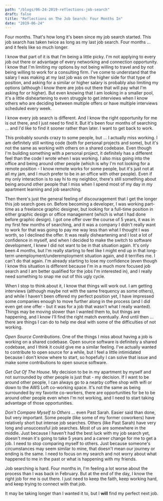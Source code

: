 ```yaml
---
path: "/blogs/06-24-2019-reflections-job-search"
draft: false 
title: "Reflections on The Job Search: Four Months In"
date: "2019-06-24"
---
```


Four months.
That's how long it's been since my job search started. This job search has taken twice as long as my last job search. Four months ... and it feels like so much longer.

I know that part of it is that I'm being a little picky. I'm not applying to every job out there or advantage of every networking and connection opportunity. I know that I'm limiting my options by not being willing to travel and by not being willing to work for a consulting firm. I've come to understand that the salary I was making at my last job was on the higher side for that type of position, and asking for a similar or higher salary is probably also limiting my options (although I know there are jobs out there that will pay what I'm asking for or higher). But even knowing that I am looking in a smaller pool, it's a little disheartening to even struggle to get interviews when I know others who are deciding between multiple offers or have multiple interviews scheduled every week.

I know every job search is different. And I know the right opportunity for me is out there, and I just need to find it. But it's been four months of searching ... and I'd like to find it sooner rather than later. I want to get back to work.

This probably sounds crazy to some people, but ... I actually miss working. I am definitely still writing code (both for personal projects and some), but it's not the same as working with others on a shared codebase. Even though I'm building something with a personal project, it definitely has a different feel than the code I wrote when I was working. I also miss going into the office and being around other people (which is why I'm not looking for a remote position - I know remote works for some people, but it's just not at all my jam, and I much prefer to be in an office with other people). Even if my only interaction is to say hi to my neighbor, there's still something about being around other people that I miss when I spend most of my day in my apartment learning and job searching.

Then there's just the general feeling of discouragement that I get the longer this job search goes on. Before becoming a developer, I was working part-time as a freelance graphic designer, but looking for a full-time position in either graphic design or office management (which is what I had done before graphic design). I got one offer over the course of 5 years, it was in my first few months of searching, and it was a company I didn't really want to work for that was going to pay me way less than what I thought I was worth, so I declined the offer. It was really disheartening and I lost a lot of confidence in myself, and when I decided to make the switch to software development, I knew I did not want to be in that situation again. It's only been 4 months, but I'm really starting to feel like I might end up in that long-term unemployment/underemployment situation again, and it terrifies me. I can't do that again. I'm already starting to lose my confidence (even though I know this situation is different because I'm in a much more focused job search and I am better qualified for the jobs I'm interested in), and I really need something to snap me out of this ugly cycle. 

When I stop to think about it, I know that things will work out. I am getting interviews (although maybe not with the same frequency as some others), and while I haven't been offered my perfect position yet, I have impressed some companies enough to move further along in the process (and I did even get one offer - but it was for a job that wasn't what I really wanted). Things may be moving slower than I wanted them to, but things are happening, and I know I'll find the right match eventually. And until then ... there are things I can do to help me deal with some of the difficulties of not working.

*Open Source Contributions*. One of the things I miss about having a job is working on a shared codebase. Open source software is definitely a shared codebase, and I think it could give me a similar feeling. I've actually wanted to contribute to open source for a while, but I feel a little intimidated because I don't know where to start, so hopefully I can solve that issue and make some contributions to open source software.

*Get Out Of The House*. My decision to be in my apartment by myself and not surrounded by other people is just that - my decision. If I want to be around other people, I can always go to a nearby coffee shop with wifi or down to the AWS Loft co-working space. It's not the same as being surrounded by my favorite co-workers, there are opportunities for be to be around other people even when I'm not working, and I need to start taking advantage of those opportunities.

*Don't Compare Myself to Others* ... even Past Sarah. Easier said than done, but very important. Some people (like some of my former coworkers) have relatively short but intense job searches. Others (like Past Sarah) have very long and unsuccessful job searches. Most of us are somewhere in the middle. Just because I haven't had the best luck with my job search yet, doesn't mean it's going to take 5 years and a career change for me to get a job. I need to stop comparing myself to others. Just because someone's circumstances may seem similar to mine, that doesn't mean our journey or ending is the same. I need to focus on my search and not worry about what happened to me in the past or what is happening with my friends.

Job searching is hard. Four months in, I'm feeling a lot worse about the process than I was back in February. But at the end of the day, I know the right job for me is out there. I just need to keep the faith, keep working hard, and keep trying to connect with that job.

It may be taking longer than I wanted it to, but I **will** find my perfect next job.